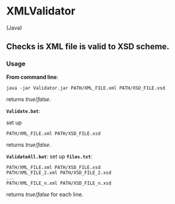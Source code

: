 # XMLValidator
(Java)

## Checks is XML file is valid to XSD scheme.

### Usage

**From command line**: 

    java -jar Validator.jar PATH/XML_FILE.xml PATH/XSD_FILE.xsd

returns *true*/*false*.

**`Validate.bat`**: 

set up 

    PATH/XML_FILE.xml PATH/XSD_FILE.xsd
    
returns *true*/*false*.

**`ValidateAll.bat`**: set up **`files.txt`**:

    PATH/XML_FILE.xml PATH/XSD_FILE.xsd
    PATH/XML_FILE_2.xml PATH/XSD_FILE_2.xsd
    ...
    PATH/XML_FILE_n.xml PATH/XSD_FILE_n.xsd
    
returns *true*/*false* for each line.
